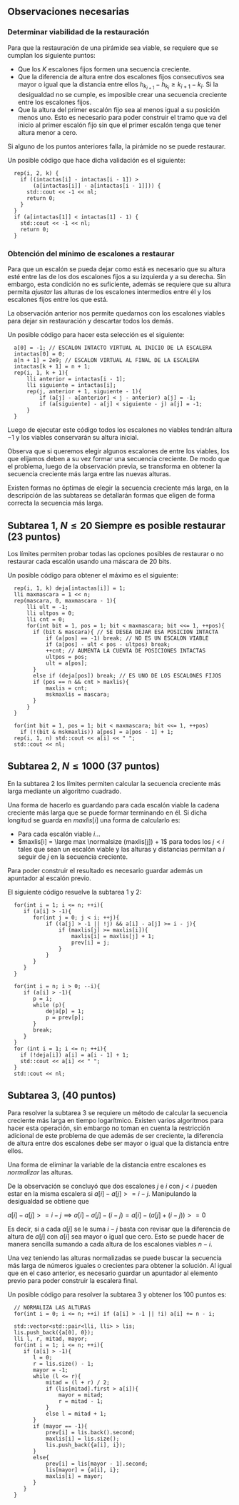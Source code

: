 ## Observaciones necesarias

### Determinar viabilidad de la restauración

Para que la restauración de una pirámide sea viable, se requiere que se cumplan los siguiente puntos:

- Que los $K$ escalones fijos formen una secuencia creciente.
- Que la diferencia de altura entre dos escalones fijos consecutivos sea mayor o igual que la distancia entre ellos $h_{k_{i + 1}} - h_{k_i} \geq k_{i + 1} - k_i$. Si la desigualdad no se cumple, es imposible crear una secuencia creciente entre los escalones fijos.
- Que la altura del primer escalón fijo sea al menos igual a su posición menos uno. Esto es necesario para poder construir el tramo que va del inicio al primer escalón fijo sin que el primer escalón tenga que tener altura menor a cero.

Si alguno de los puntos anteriores falla, la pirámide no se puede restaurar. 

Un posible código que hace dicha validación es el siguiente:

```
  rep(i, 2, k) {
    if ((intactas[i] - intactas[i - 1]) >
        (a[intactas[i]] - a[intactas[i - 1]])) {
      std::cout << -1 << nl;
      return 0;
    }
  }
  if (a[intactas[1]] < intactas[1] - 1) {
    std::cout << -1 << nl;
    return 0;
  }
```

### Obtención del mínimo de escalones a restaurar

Para que un escalón se pueda dejar como está es necesario que su altura esté entre las de los dos escalones fijos a su izquierda y a su derecha.  Sin embargo, esta condición no es suficiente, además se requiere que su altura permita _ajustar_ las alturas de los escalones intermedios entre él y los escalones fijos entre los que está.

La observación anterior nos permite quedarnos con los escalones viables para dejar sin restauración y descartar todos los demás.

Un posible código para hacer esta selección es el siguiente:

```
  a[0] = -1; // ESCALON INTACTO VIRTUAL AL INICIO DE LA ESCALERA
  intactas[0] = 0;
  a[n + 1] = 2e9; // ESCALON VIRTUAL AL FINAL DE LA ESCALERA
  intactas[k + 1] = n + 1;
  rep(i, 1, k + 1){
      lli anterior = intactas[i - 1];
      lli siguiente = intactas[i];
      rep(j, anterior + 1, siguiente - 1){
          if (a[j] - a[anterior] < j - anterior) a[j] = -1;
          if (a[siguiente] - a[j] < siguiente - j) a[j] = -1;
      }
  }
```

Luego de ejecutar este código todos los escalones no viables tendrán altura $-1$ y los viables conservarán su altura inicial.

Observa que si queremos elegir algunos escalones de entre los viables, los que elijamos deben a su vez formar una secuencia creciente. De modo que el problema, luego de la observación previa, se transforma en obtener la secuencia creciente más larga entre las nuevas alturas.

Existen formas no óptimas de elegir la secuencia creciente más larga, en la descripción de las subtareas se detallarán formas que eligen de forma correcta la secuencia más larga.


## Subtarea 1, $N \leq 20$ Siempre es posible restaurar (23 puntos)

Los límites permiten probar todas las opciones posibles de restaurar o no restaurar cada escalón usando una máscara de $20$ bits.

Un posible código para obtener el máximo es el siguiente:

```
  rep(i, 1, k) deja[intactas[i]] = 1;
  lli maxmascara = 1 << n;
  rep(mascara, 0, maxmascara - 1){
      lli ult = -1;
      lli ultpos = 0;
      lli cnt = 0;
      for(int bit = 1, pos = 1; bit < maxmascara; bit <<= 1, ++pos){
        if (bit & mascara){ // SE DESEA DEJAR ESA POSICION INTACTA
            if (a[pos] == -1) break; // NO ES UN ESCALON VIABLE
            if (a[pos] - ult < pos - ultpos) break;
            ++cnt; // AUMENTA LA CUENTA DE POSICIONES INTACTAS
            ultpos = pos;
            ult = a[pos];
        }
        else if (deja[pos]) break; // ES UNO DE LOS ESCALONES FIJOS
        if (pos == n && cnt > maxlis){
            maxlis = cnt;
            mskmaxlis = mascara;
        }
      }
  }

  for(int bit = 1, pos = 1; bit < maxmascara; bit <<= 1, ++pos)
    if (!(bit & mskmaxlis)) a[pos] = a[pos - 1] + 1;
  rep(i, 1, n) std::cout << a[i] << " ";
  std::cout << nl;
```

## Subtarea 2, $N \leq 1000$ (37 puntos)

En la subtarea 2 los límites permiten calcular la secuencia creciente más larga mediante un algoritmo cuadrado. 

Una forma de hacerlo es guardando para cada escalón viable la cadena creciente más larga que se puede formar terminando en él. Si dicha longitud se guarda en $maxlis[i]$ una forma de calcularlo es:

- Para cada escalón viable $i$...
- $maxlis[i] = \large max \normalsize (maxlis[j]) + 1$ para todos los $j < i$ tales que sean un escalón viable y las alturas y distancias permitan a $i$ seguir de $j$ en la secuencia creciente.

Para poder construir el resultado es necesario guardar además un apuntador al escalón previo.  

El siguiente código resuelve la subtarea 1 y 2:

```
  for(int i = 1; i <= n; ++i){
     if (a[i] > -1){
        for(int j = 0; j < i; ++j){
            if ((a[j] > -1 || !j) && a[i] - a[j] >= i - j){
                if (maxlis[j] >= maxlis[i]){
                    maxlis[i] = maxlis[j] + 1;
                    prev[i] = j;
                }
            }
        }
     }
  }

  for(int i = n; i > 0; --i){
     if (a[i] > -1){
        p = i;
        while (p){
            deja[p] = 1;
            p = prev[p];
        }
        break;
     }
  }
  for (int i = 1; i <= n; ++i){
    if (!deja[i]) a[i] = a[i - 1] + 1;
    std::cout << a[i] << " ";
  }
  std::cout << nl;
```

## Subtarea 3, (40 puntos)

Para resolver la subtarea 3 se requiere un método de calcular la secuencia creciente más larga en tiempo logarítmico. Existen varios algoritmos para hacer esta operación, sin embargo no toman en cuenta la restricción adicional de este problema de que además de ser creciente, la diferencia de altura entre dos escalones debe ser mayor o igual que la distancia entre ellos.

Una forma de eliminar la variable de la distancia entre escalones es _normalizar_ las alturas. 

De la observación se concluyó que dos escalones $j$ e $i$ con $j < i$ pueden estar en la misma escalera si $a[i] - a[j] >= i - j$. Manipulando la desigualdad se obtiene que

$a[i] - a[j] >= i - j \implies a[i] - a[j] - (i - j) = a[i] - (a[j] + (i - j)) >= 0$

Es decir, si a cada $a[j]$ se le suma $i - j$ basta con revisar que la diferencia de altura de $a[j]$ con $a[i]$ sea mayor o igual que cero. Esto se puede hacer de manera sencilla sumando a cada altura de los escalones viables $n - i$.

Una vez teniendo las alturas normalizadas se puede buscar la secuencia más larga de números iguales o crecientes para obtener la solución.  Al igual que en el caso anterior, es necesario guardar un apuntador al elemento previo para poder construir la escalera final.

Un posible código para resolver la subtarea 3 y obtener los 100 puntos es:

```
  // NORMALIZA LAS ALTURAS
  for(int i = 0; i <= n; ++i) if (a[i] > -1 || !i) a[i] += n - i;

  std::vector<std::pair<lli, lli> > lis;
  lis.push_back({a[0], 0});
  lli l, r, mitad, mayor;
  for(int i = 1; i <= n; ++i){
     if (a[i] > -1){
        l = 0;
        r = lis.size() - 1;
        mayor = -1;
        while (l <= r){
            mitad = (l + r) / 2;
            if (lis[mitad].first > a[i]){
                mayor = mitad;
                r = mitad - 1;
            }
            else l = mitad + 1;
        }
        if (mayor == -1){
            prev[i] = lis.back().second;
            maxlis[i] = lis.size();
            lis.push_back({a[i], i});
        }
        else{
            prev[i] = lis[mayor - 1].second;
            lis[mayor] = {a[i], i};
            maxlis[i] = mayor;
        }
     }
  }
```

